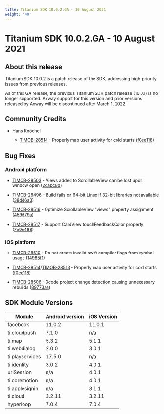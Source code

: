 ```yaml
---
title: Titanium SDK 10.0.2.GA - 10 August 2021
weight: '40'
---
```


# Titanium SDK 10.0.2.GA - 10 August 2021

## About this release

Titanium SDK 10.0.2 is a patch release of the SDK, addressing high-priority issues from previous releases.

As of this GA release, the previous Titanium SDK patch release (10.0.1) is no longer supported. Axway support for this version and prior versions released by Axway will be discontinued after March 1, 2022.

## Community Credits

* Hans Knöchel

    * [TIMOB-28514](https://jira.appcelerator.org/browse/TIMOB-28514) - Properly map user activity for cold starts ([f0ee118](https://github.com/appcelerator/titanium_mobile/commit/f0ee1185174d19b2b95268e2c12e7a0f164b2020))

## Bug Fixes

### Android platform

* [TIMOB-28503](https://jira.appcelerator.org/browse/TIMOB-28503) - Views added to ScrollableView can be lost upon window open ([2dabc8d](https://github.com/appcelerator/titanium_mobile/commit/2dabc8d627ec8b4743fa1d37ee6636f34c7ec4f8))

* [TIMOB-28496](https://jira.appcelerator.org/browse/TIMOB-28496) - Build fails on 64-bit Linux if 32-bit libraries not available ([38dd6a3](https://github.com/appcelerator/titanium_mobile/commit/38dd6a395d46c8a21cdd8e0cee8352606acef7f6))

* [TIMOB-28516](https://jira.appcelerator.org/browse/TIMOB-28516) - Optimize ScrollableView "views" property assignment ([459679a](https://github.com/appcelerator/titanium_mobile/commit/459679af1d180a759e23cea0ac17ad5e9a2a389f))

* [TIMOB-28517](https://jira.appcelerator.org/browse/TIMOB-28517) - Support CardView touchFeedbackColor property ([7b9c488](https://github.com/appcelerator/titanium_mobile/commit/7b9c4889b7e957a6862393ee9c78d5ddeb5a5c3c))

### iOS platform

* [TIMOB-28510](https://jira.appcelerator.org/browse/TIMOB-28510) - Do not create invalid swift compiler flags from symbol usage ([14985f1](https://github.com/appcelerator/titanium_mobile/commit/14985f1c6213e9d6609189d0b10b9c6f2a44114d))

* [TIMOB-28514](https://jira.appcelerator.org/browse/TIMOB-28514)/[TIMOB-28513](https://jira.appcelerator.org/browse/TIMOB-28513) - Properly map user activity for cold starts ([f0ee118](https://github.com/appcelerator/titanium_mobile/commit/f0ee1185174d19b2b95268e2c12e7a0f164b2020))

* [TIMOB-28506](https://jira.appcelerator.org/browse/TIMOB-28506) - Xcode project change detection causing unnecessary rebuilds ([89773aa](https://github.com/appcelerator/titanium_mobile/commit/89773aa46eb2017d5c80b9aab0595d4397940bd4))

## SDK Module Versions

| Module | Android version | iOS Version |
| --- | --- | --- |
| facebook | 11.0.2 | 11.0.1 |
| ti.cloudpush | 7.1.0 | n/a |
| ti.map | 5.3.2 | 5.1.1 |
| ti.webdialog | 2.0.0 | 3.0.1 |
| ti.playservices | 17.5.0 | n/a |
| ti.identity | 3.0.2 | 4.0.1 |
| urlSession | n/a | 4.0.1 |
| ti.coremotion | n/a | 4.0.1 |
| ti.applesignin | n/a | 3.1.1 |
| ti.cloud | 3.2.11 | 3.2.11 |
| hyperloop | 7.0.4 | 7.0.4 |
